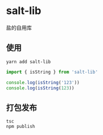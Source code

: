 <!--
 * @Author: Salt
 * @Date: 2022-07-10 00:22:02
 * @LastEditors: Salt
 * @LastEditTime: 2022-08-27 00:03:36
 * @Description: 说明文档
 * @FilePath: \salt-lib\README.md
-->
# salt-lib

盐的自用库

## 使用

```batch
yarn add salt-lib
```

```typescript
import { isString } from 'salt-lib'

console.log(isString('123'))
console.log(isString(123))
```

## 打包发布

```batch
tsc
npm publish
```
